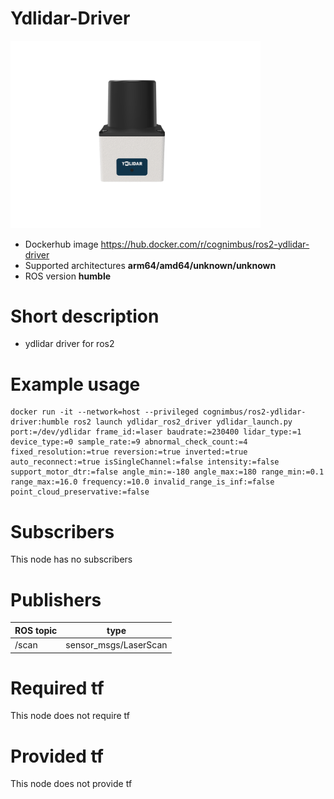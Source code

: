 # Ydlidar-Driver

<img src="./ydlidar-driver/ydlidar-tia.png" alt="ydlidar-driver" width="400"/>

* Dockerhub image https://hub.docker.com/r/cognimbus/ros2-ydlidar-driver
* Supported architectures <b>arm64/amd64/unknown/unknown</b>
* ROS version <b>humble
</b>

# Short description
* ydlidar driver for ros2

# Example usage
```
docker run -it --network=host --privileged cognimbus/ros2-ydlidar-driver:humble ros2 launch ydlidar_ros2_driver ydlidar_launch.py port:=/dev/ydlidar frame_id:=laser baudrate:=230400 lidar_type:=1 device_type:=0 sample_rate:=9 abnormal_check_count:=4 fixed_resolution:=true reversion:=true inverted:=true auto_reconnect:=true isSingleChannel:=false intensity:=false support_motor_dtr:=false angle_min:=-180 angle_max:=180 range_min:=0.1 range_max:=16.0 frequency:=10.0 invalid_range_is_inf:=false point_cloud_preservative:=false
```

# Subscribers
This node has no subscribers


# Publishers
ROS topic | type
--- | ---
/scan | sensor_msgs/LaserScan


# Required tf
This node does not require tf


# Provided tf
This node does not provide tf


